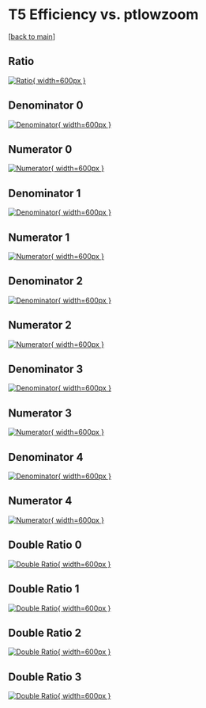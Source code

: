 # T5 Efficiency vs. ptlowzoom

[[back to main](./)]



## Ratio

[![Ratio](../mtv/var/T5_loweta_13_-1_eff_ptlowzoom.png){ width=600px }](../mtv/var/T5_loweta_13_-1_eff_ptlowzoom.pdf)

## Denominator 0

[![Denominator](../mtv/den/T5_loweta_13_-1_eff_ptlowzoom_den0.png){ width=600px }](../mtv/den/T5_loweta_13_-1_eff_ptlowzoom_den0.pdf)

## Numerator 0

[![Numerator](../mtv/num/T5_loweta_13_-1_eff_ptlowzoom_num0.png){ width=600px }](../mtv/num/T5_loweta_13_-1_eff_ptlowzoom_num0.pdf)

## Denominator 1

[![Denominator](../mtv/den/T5_loweta_13_-1_eff_ptlowzoom_den1.png){ width=600px }](../mtv/den/T5_loweta_13_-1_eff_ptlowzoom_den1.pdf)

## Numerator 1

[![Numerator](../mtv/num/T5_loweta_13_-1_eff_ptlowzoom_num1.png){ width=600px }](../mtv/num/T5_loweta_13_-1_eff_ptlowzoom_num1.pdf)

## Denominator 2

[![Denominator](../mtv/den/T5_loweta_13_-1_eff_ptlowzoom_den2.png){ width=600px }](../mtv/den/T5_loweta_13_-1_eff_ptlowzoom_den2.pdf)

## Numerator 2

[![Numerator](../mtv/num/T5_loweta_13_-1_eff_ptlowzoom_num2.png){ width=600px }](../mtv/num/T5_loweta_13_-1_eff_ptlowzoom_num2.pdf)

## Denominator 3

[![Denominator](../mtv/den/T5_loweta_13_-1_eff_ptlowzoom_den3.png){ width=600px }](../mtv/den/T5_loweta_13_-1_eff_ptlowzoom_den3.pdf)

## Numerator 3

[![Numerator](../mtv/num/T5_loweta_13_-1_eff_ptlowzoom_num3.png){ width=600px }](../mtv/num/T5_loweta_13_-1_eff_ptlowzoom_num3.pdf)

## Denominator 4

[![Denominator](../mtv/den/T5_loweta_13_-1_eff_ptlowzoom_den4.png){ width=600px }](../mtv/den/T5_loweta_13_-1_eff_ptlowzoom_den4.pdf)

## Numerator 4

[![Numerator](../mtv/num/T5_loweta_13_-1_eff_ptlowzoom_num4.png){ width=600px }](../mtv/num/T5_loweta_13_-1_eff_ptlowzoom_num4.pdf)

## Double Ratio 0

[![Double Ratio](../mtv/ratio/T5_loweta_13_-1_eff_ptlowzoom_ratio0.png){ width=600px }](../mtv/ratio/T5_loweta_13_-1_eff_ptlowzoom_ratio0.pdf)

## Double Ratio 1

[![Double Ratio](../mtv/ratio/T5_loweta_13_-1_eff_ptlowzoom_ratio1.png){ width=600px }](../mtv/ratio/T5_loweta_13_-1_eff_ptlowzoom_ratio1.pdf)

## Double Ratio 2

[![Double Ratio](../mtv/ratio/T5_loweta_13_-1_eff_ptlowzoom_ratio2.png){ width=600px }](../mtv/ratio/T5_loweta_13_-1_eff_ptlowzoom_ratio2.pdf)

## Double Ratio 3

[![Double Ratio](../mtv/ratio/T5_loweta_13_-1_eff_ptlowzoom_ratio3.png){ width=600px }](../mtv/ratio/T5_loweta_13_-1_eff_ptlowzoom_ratio3.pdf)

